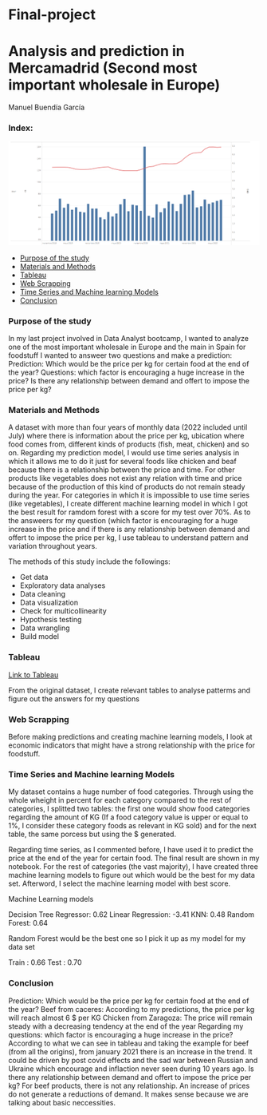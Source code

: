 # Final-project
# Analysis and prediction in Mercamadrid (Second most important wholesale in Europe)

Manuel Buendía García

### Index:

<img src="Images/r3.png"/>

* [Purpose of the study](#section1)
* [Materials and Methods](#section2)
* [Tableau](#section3)
* [Web Scrapping](#section4)
* [Time Series and Machine learning Models](#section5)
* [Conclusion](#section6)

<a id='section1'></a>
### Purpose of the study

In my last project involved in Data Analyst bootcamp, I wanted to analyze one of the most important wholesale in Europe and the main in Spain for foodstuff
I wanted to answeer two questions and make a prediction:
Prediction:
Which would be the price per kg for certain food at the end of the year?
Questions:
which factor is encouraging a huge increase in the price?
Is there any relationship between demand and offert to impose the price per kg?

 
<a id='section2'></a>
### Materials and Methods

A dataset with more than four years of monthly data (2022 included until July) where there is information about the price per kg, ubication where food comes from, different kinds of products (fish, meat, chicken) and so on. Regarding my prediction model, I would use time series analysis in which it allows me to do it just for several foods like chicken and beaf because there is a relationship between the price and time. For other products like vegetables does not exist any relation with time and price because of the production of this kind of products do not remain steady during the year. For categories in which it is impossible to use time series (like vegetables), I create different machine learning model in which I got the best result for ramdom forest with a score for my test over 70%. As to the answeers for my question (which factor is encouraging for a huge increase in the price and if there is
any relationship between demand and offert to impose the price per kg, I use tableau to understand pattern and variation throughout years.

The methods of this study include the followings:
* Get data
* Exploratory data analyses
* Data cleaning
* Data visualization
* Check for multicollinearity
* Hypothesis testing
* Data wrangling
* Build model

<a id='section3'></a>
### Tableau
[Link to Tableau](https://public.tableau.com/app/profile/buendia.garcia/viz/Book2_16651275076100/Story2?publish=yes)

From the original dataset, I create relevant tables to analyse patterms and figure out the answers for my questions

<a id='section4'></a>
### Web Scrapping
Before making predictions and creating machine learning models, I look at economic indicators that might have a strong relationship with the price for foodstuff.

<a id='section5'></a>
### Time Series and Machine learning Models

My dataset contains a huge number of food categories. Through using the whole wheight in percent for each category compared to the rest of categories, I splitted two tables: the first one would show food categories regarding the amount of KG (If a food category value is upper or equal to 1%, I consider these category foods as relevant in KG sold) and for the next table, the same porcess but using the $ generated.

Regarding time series, as I commented before, I have used it to predict the price at the end of the year for certain food. The final result are shown in my notebook.
For the rest of categories (the vast majority), I have created three machine learning models to figure out which would be the best for my data set. Afterword, I select the machine learning model with best score. 

Machine Learning models

Decision Tree Regressor: 0.62
Linear Regression: -3.41
KNN: 0.48
Random Forest: 0.64

Random Forest would be the best one so I pick it up as my model for my data set

Train : 0.66
Test : 0.70

<a id='section6'></a>
### Conclusion
Prediction:
Which would be the price per kg for certain food at the end of the year?
Beef from caceres:
According to my predictions, the price per kg will reach almost 6 $ per KG
Chicken from Zaragoza:
The price will remain steady with a decreasing tendency at the end of the year
Regarding my questions:
which factor is encouraging a huge increase in the price?
According to what we can see in tableau and taking the example for beef (from all the origins), from january 2021 there is an increase in the trend. It could be driven by post covid effects and the sad war between Russian and Ukraine which encourage and inflaction never seen during 10 years ago.
Is there any relationship between demand and offert to impose the price per kg?
For beef products, there is not any relationship. An increase of prices do not generate a reductions of demand. It makes sense because we are talking about basic neccessities.

